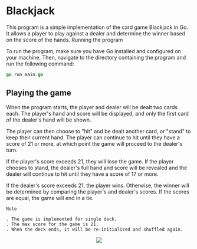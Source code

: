 # Blackjack

This program is a simple implementation of the card game Blackjack in Go. It allows a player to play against a dealer and determine the winner based on the score of the hands.
Running the program

To run the program, make sure you have Go installed and configured on your machine. Then, navigate to the directory containing the program and run the following command:

```go
go run main.go
```

## Playing the game

When the program starts, the player and dealer will be dealt two cards each. The player's hand and score will be displayed, and only the first card of the dealer's hand will be shown.

The player can then choose to "hit" and be dealt another card, or "stand" to keep their current hand. The player can continue to hit until they have a score of 21 or more, at which point the game will proceed to the dealer's turn.

If the player's score exceeds 21, they will lose the game. If the player chooses to stand, the dealer's full hand and score will be revealed and the dealer will continue to hit until they have a score of 17 or more.

If the dealer's score exceeds 21, the player wins. Otherwise, the winner will be determined by comparing the player's and dealer's scores. If the scores are equal, the game will end in a tie.

    Note

    . The game is implemented for single deck.
    . The max score for the game is 21.
    . When the deck ends, it will be re-initialized and shuffled again.

<p align="center"><img src="https://user-images.githubusercontent.com/60783263/214822283-8a90907c-d83e-45f7-b525-ae20cf62c495.png" /></p>
